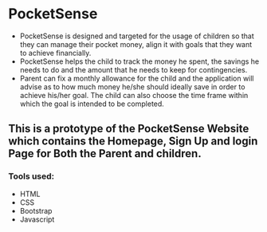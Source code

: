 # PocketSense
* PocketSense is designed and targeted for the usage of children so that they can manage their pocket money, align it with goals that they want to achieve financially.
* PocketSense helps the child to track the money he spent, the savings he needs to do and the amount that he needs to keep for contingencies.
* Parent can fix a monthly allowance for the child and the application will advise as to how much money he/she should ideally save in order to achieve his/her goal. The child can also choose the time frame within which the goal is intended to be completed.
## This is a prototype of the PocketSense Website which contains the Homepage, Sign Up and login Page for Both the Parent and children.
### Tools used: 
- HTML 
- CSS
- Bootstrap 
- Javascript
